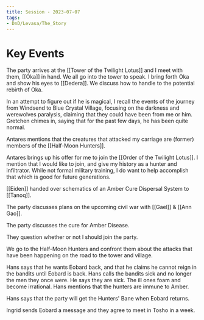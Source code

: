```yaml
---
title: Session - 2023-07-07
tags:
- DnD/Levasa/The_Story
---
```

# Key Events
The party arrives at the [[Tower of the Twilight Lotus]] and I meet with them, [[Oka]] in hand. We all go into the tower to speak. I bring forth Oka and show his eyes to [[Dedera]]. We discuss how to handle to the potential rebirth of Oka. 

In an attempt to figure out if he is magical, I recall the events of the journey from Windsend to Blue Crystal Village, focusing on the darkness and werewolves paralysis, claiming that they could have been from me or him. Gretchen chimes in, saying that for the past few days, he has been quite normal.

Antares mentions that the creatures that attacked my carriage are (former) members of the [[Half-Moon Hunters]]. 

Antares brings up his offer for me to join the [[Order of the Twilight Lotus]]. I mention that I would like to join, and give my history as a hunter and infiltrator. While not formal military training, I do want to help accomplish that which is good for future generations. 

[[Eiden]] handed over schematics of an Amber Cure Dispersal System to [[Tanoq]]. 

The party discusses plans on the upcoming civil war with [[Gael]] & [[Ann Gao]]. 

The party discusses the cure for Amber Disease. 

They question whether or not I should join the party. 

We go to the Half-Moon Hunters and confront them about the attacks that have been happening on the road to the tower and village. 

Hans says that he wants Eobard back, and that he claims he cannot reign in the bandits until Eobard is back. Hans calls the bandits sick and no longer the men they once were. He says they are sick. The ill ones foam and become irrational. Hans mentions that the hunters are immune to Amber. 

Hans says that the party will get the Hunters' Bane when Eobard returns. 

Ingrid sends Eobard a message and they agree to meet in Tosho in a week. 